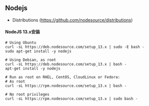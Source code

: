 ## Nodejs
* Distributions (<https://github.com/nodesource/distributions>)

#### NodeJS 13.x安装
```
# Using Ubuntu
curl -sL https://deb.nodesource.com/setup_13.x | sudo -E bash -
sudo apt-get install -y nodejs

# Using Debian, as root
curl -sL https://deb.nodesource.com/setup_13.x | bash -
apt-get install -y nodejs

# Run as root on RHEL, CentOS, CloudLinux or Fedora:
# As root
curl -sL https://rpm.nodesource.com/setup_13.x | bash -

# No root privileges 
curl -sL https://rpm.nodesource.com/setup_13.x | sudo bash -
```